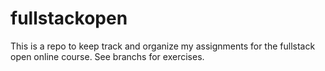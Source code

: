 # fullstackopen
This is a repo to keep track and organize my assignments for the fullstack open online course. 
See branchs for exercises.
